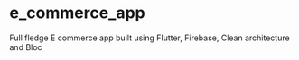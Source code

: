 # e_commerce_app
Full fledge E commerce app built using Flutter, Firebase, Clean architecture and Bloc
